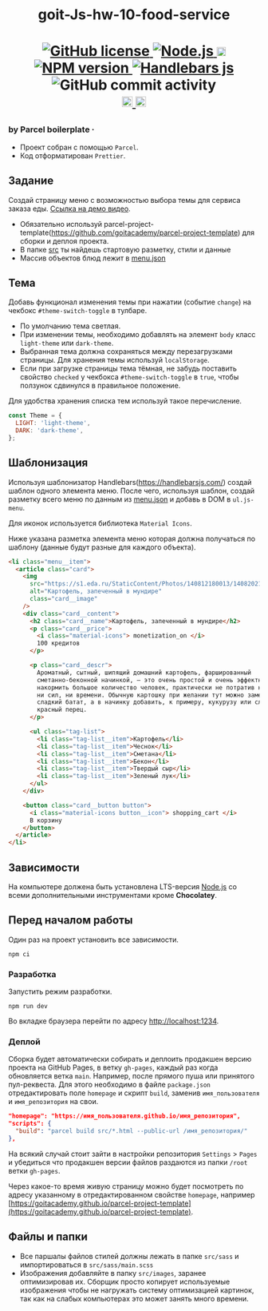 <h1 align="center">goit-Js-hw-10-food-service<h1>
<p align="center">
<a href="https://github.com/dimalitvinenko/goit-Js-hw-10-food-service/blob/main/LICENSE?screen_name=shields_io">
        <img src="https://img.shields.io/static/v1?labelColor=lightgrey&logoColor=black&color=grey&message=License&label=MIT&style=plastic&logo=monster&url=https://github.com/dimalitvinenko/goit-Js-hw-10-food-service/blob/main/LICENSE"
             alt="GitHub license">
</a> 
<a href="https://nodejs.org/en/about/?screen_name=shields_io">
        <img src="https://img.shields.io/static/v1?labelColor=purple&color=darkorchid&message=v14.17.6&label=Node.js&style=plastic&logo=nodedotjs&url=https://nodejs.org/en/about"
             alt="Node.js">
</a>
<a href="https://parceljs.org/?screen_name=shields_io">
        <img height="18" src="https://img.shields.io/static/v1?label=Parcel&logo=pandora&message=v1.12.5&style=plastic&logoColor=gold&labelColor=teal&color=seagreen&url=https:https://parceljs.org"
             alt="Parcel js">
</a>
<a href="https://www.npmjs.com/package/simple-icons">
        <img src="https://img.shields.io/npm/v/simple-icons.svg?logo=npm&labelColor=olive&color=darkkhaki&style=plastic" 
             alt="NPM version">
</a>
<a href="https://handlebarsjs.com/?screen_name=shields_io">
        <img src="https://img.shields.io/static/v1?label=handlebars&logo=handlebarsdotjs&message=v4.7.7&style=plastic&logoColor=darkgray&labelColor=chocolate&color=darkorange&url=https://handlebarsjs.com"
             alt="Handlebars js">
</a>
  <img alt="GitHub commit activity" src="https://img.shields.io/github/commit-activity/w/DimaLitvinenko/goit-Js-hw-10-food-service?color=steelblue&logo=github&labelColor= slategray&logoColor=white&style=plastic"
       alt="commit activity">
  
<br>
  
<a href="https://linkedin.com/in/dimaly-dev/?screen_name=shields_io">
        <img height="21" src="https://img.shields.io/twitter/url?label=My Page&labelColor=blue&logoColor=darkblue&logo=linkedin&style=plastic&color=blue&url=https%3A%2F%2Fwww.linkedin.com%2Fin%2Fdimaly-dev%2F"
        alt="follow on Linkedin">
</a>
<a href="https://mail.google.com/mail/dimaly.too@gmail.com/?screen_name=shields_io">
        <img height="21" src="https://img.shields.io/twitter/url?labelColor=red&logoColor=darkred&label=Gmail&color=red&logo=gmail&style=plastic&url=https://mail.google.com/mail/dimaly.too@gmail.com"
        alt="follow on Gmail">
</a>
</p>           

      
      
 ### by Parcel boilerplate &middot; 
- Проект собран с помощью `Parcel`.
- Код отформатирован `Prettier`.

## Задание

Создай страницу меню с возможностью выбора темы для сервиса заказа еды.
[Ссылка на демо видео](https://take.ms/RxIlv).

- Обязательно используй
  parcel-project-template(https://github.com/goitacademy/parcel-project-template)
  для сборки и деплоя проекта.
- В папке [src](./src) ты найдешь стартовую разметку, стили и данные
- Массив объектов блюд лежит в [menu.json](./src/menu.json)

## Тема

Добавь функционал изменения темы при нажатии (событие `change`) на чекбокс
`#theme-switch-toggle` в тулбаре.

- По умолчанию тема светлая.
- При изменении темы, необходимо добавлять на элемент `body` класс `light-theme`
  или `dark-theme`.
- Выбранная тема должна сохраняться между перезагрузками страницы. Для хранения
  темы используй `localStorage`.
- Если при загрузке страницы тема тёмная, не забудь поставить свойство `checked`
  у чекбокса `#theme-switch-toggle` в `true`, чтобы ползунок сдвинулся в
  правильное положение.

Для удобства хранения списка тем используй такое перечисление.

```js
const Theme = {
  LIGHT: 'light-theme',
  DARK: 'dark-theme',
};
```

## Шаблонизация

Используя шаблонизатор Handlebars(https://handlebarsjs.com/) создай шаблон
одного элемента меню. После чего, используя шаблон, создай разметку всего меню
по данным из [menu.json](./src/menu.json) и добавь в DOM в `ul.js-menu`.

Для иконок используется библиотека `Material Icons`.

Ниже указана разметка элемента меню которая должна получаться по шаблону (данные
будут разные для каждого объекта).

```html
<li class="menu__item">
  <article class="card">
    <img
      src="https://s1.eda.ru/StaticContent/Photos/140812180013/140820212258/p_O.jpg"
      alt="Картофель, запеченный в мундире"
      class="card__image"
    />
    <div class="card__content">
      <h2 class="card__name">Картофель, запеченный в мундире</h2>
      <p class="card__price">
        <i class="material-icons"> monetization_on </i>
        100 кредитов
      </p>

      <p class="card__descr">
        Ароматный, сытный, шипящий домашний картофель, фаршированный
        сметанно-беконной начинкой, — это очень простой и очень эффектный способ
        накормить большое количество человек, практически не потратив на готовку
        ни сил, ни времени. Обычную картошку при желании тут можно заменить на
        сладкий батат, а в начинку добавить, к примеру, кукурузу или сладкий
        красный перец.
      </p>

      <ul class="tag-list">
        <li class="tag-list__item">Картофель</li>
        <li class="tag-list__item">Чеснок</li>
        <li class="tag-list__item">Сметана</li>
        <li class="tag-list__item">Бекон</li>
        <li class="tag-list__item">Твердый сыр</li>
        <li class="tag-list__item">Зеленый лук</li>
      </ul>
    </div>

    <button class="card__button button">
      <i class="material-icons button__icon"> shopping_cart </i>
      В корзину
    </button>
  </article>
</li>
```

## Зависимости

На компьютере должена быть установлена LTS-версия [Node.js](https://nodejs.org/en/) со всеми
дополнительными инструментами кроме **Chocolatey**.

## Перед началом работы

Один раз на проект установить все зависимости.

```shell
npm ci
```

### Разработка

Запустить режим разработки.

```shell
npm run dev
```

Во вкладке браузера перейти по адресу [http://localhost:1234](http://localhost:1234).

### Деплой

Сборка будет автоматически собирать и деплоить продакшен версию проекта на GitHub Pages, в ветку
`gh-pages`, каждый раз когда обновляется ветка `main`. Например, после прямого пуша или принятого
пул-реквеста. Для этого необходимо в файле `package.json` отредактировать поле `homepage` и скрипт
`build`, заменив `имя_пользователя` и `имя_репозитория` на свои.

```json
"homepage": "https://имя_пользователя.github.io/имя_репозитория",
"scripts": {
  "build": "parcel build src/*.html --public-url /имя_репозитория/"
},
```

На всякий случай стоит зайти в настройки репозитория `Settings` > `Pages` и убедиться что продакшен
версии файлов раздаются из папки `/root` ветки `gh-pages`.

Через какое-то время живую страницу можно будет посмотреть по адресу указанному в отредактированном
свойстве `homepage`, например
[https://goitacademy.github.io/parcel-project-template](https://goitacademy.github.io/parcel-project-template).

## Файлы и папки

- Все паршалы файлов стилей должны лежать в папке `src/sass` и импортироваться в
  `src/sass/main.scss`
- Изображения добавляйте в папку `src/images`, заранее оптимизировав их. Сборщик просто копирует
  используемые изображения чтобы не нагружать систему оптимизацией картинок, так как на слабых
  компьютерах это может занять много времени.
